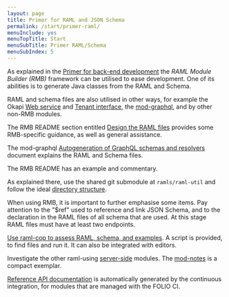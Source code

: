 ```yaml
---
layout: page
title: Primer for RAML and JSON Schema
permalink: /start/primer-raml/
menuInclude: yes
menuTopTitle: Start
menuSubTitle: Primer RAML/Schema
menuSubIndex: 5
---
```


As explained in the [Primer for back-end development](/start/primer-develop-backend/) the _RAML Module Builder (RMB)_ framework can be utilised to ease development. One of its abilities is to generate Java classes from the RAML and Schema.

RAML and schema files are also utilised in other ways,
for example the Okapi [Web service](https://github.com/folio-org/okapi/blob/master/doc/guide.md#web-service) and [Tenant interface](https://github.com/folio-org/okapi/blob/master/doc/guide.md#tenant-interface), the [mod-graphql](https://github.com/folio-org/mod-graphql/tree/master/src/autogen),
and by other non-RMB modules.

The RMB README section entitled [Design the RAML files](https://github.com/folio-org/raml-module-builder#step-6-design-the-raml-files) provides some RMB-specific guidance, as well as general assistance.

The mod-graphql [Autogeneration of GraphQL schemas and resolvers](https://github.com/folio-org/mod-graphql/tree/master/src/autogen) document explains the RAML and Schema files.

The RMB README has an example and commentary.

As explained there, use the shared git submodule at `ramls/raml-util` and follow the ideal [directory structure](/guides/commence-a-module/#back-end-ramls).

When using RMB, it is important to further emphasise some items.
Pay attention to the "$ref" used to reference and link JSON Schema, and to the declaration in the RAML files of all schema that are used.
At this stage RAML files must have at least two endpoints.

[Use raml-cop to assess RAML, schema, and examples](/guides/raml-cop/).
A script is provided, to find files and run it.
It can also be integrated with editors.

Investigate the other raml-using [server-side](/source-code/#server-side) modules.
The [mod-notes](https://github.com/folio-org/mod-notes) is a compact exemplar.

[Reference API documentation](/reference/api/)
is automatically generated by the continuous integration,
for modules that are managed with the FOLIO CI.
